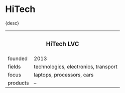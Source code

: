 # HiTech

{desc}


<table>
  <tr>
    <th colspan="2"> <h3> HiTech LVC </h3> </th>
  </tr>
  <tr>
    <td> founded </td>
    <td> 2013 </td>
  </tr>
  <tr>
    <td> fields </td>
    <td> technologics, electronics, transport </td>
  </tr>
  <tr>
    <td> focus </td>
    <td> laptops, processors, cars </td>
  </tr>
  <tr>
    <td> products </td>
    <td> – </td>
  </tr>
</table>